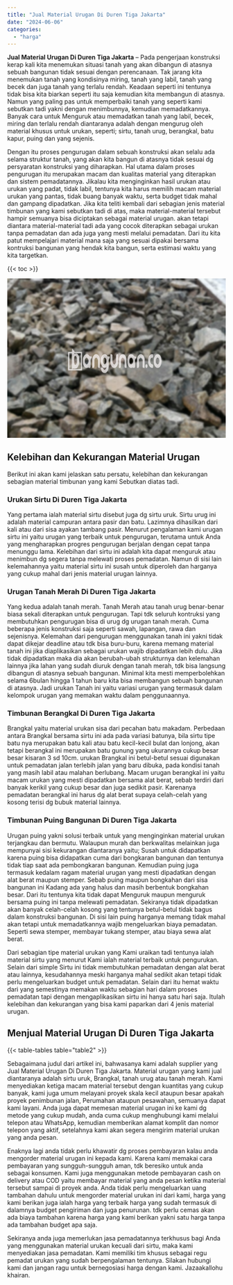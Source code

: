 ```yaml
---
title: "Jual Material Urugan Di Duren Tiga Jakarta"
date: "2024-06-06"
categories: 
  - "harga"
---
```


**Jual Material Urugan Di Duren Tiga Jakarta** – Pada pengerjaan konstruksi kerap kali kita menemukan situasi tanah yang akan dibangun di atasnya sebuah bangunan tidak sesuai dengan perencanaan. Tak jarang kita menemukan tanah yang kondisinya miring, tanah yang labil, tanah yang becek dan juga tanah yang terlalu rendah. Keadaan seperti ini tentunya tidak bisa kita biarkan seperti itu saja kemudian kita membangun di atasnya. Namun yang paling pas untuk memperbaiki tanah yang seperti kami sebutkan tadi yakni dengan menimbunnya, kemudian memadatkannya. Banyak cara untuk Menguruk atau memadatkan tanah yang labil, becek, miring dan terlalu rendah diantaranya adalah dengan mengurug oleh material khusus untuk urukan, seperti; sirtu, tanah urug, berangkal, batu kapur, puing dan yang sejenis.

Dengan itu proses pengurugan dalam sebuah konstruksi akan selalu ada selama struktur tanah, yang akan kita bangun di atasnya tidak sesuai dg persyaratan konstruksi yang diharapkan. Hal utama dalam proses pengurugan itu merupakan macam dan kualitas material yang diterapkan dan sistem pemadatannya. Jikalau kita menginginkan hasil urukan atau urukan yang padat, tidak labil, tentunya kita harus memilih macam material urukan yang pantas, tidak buang banyak waktu, serta budget tidak mahal dan gampang dipadatkan. Jika kita teliti kembali dari sebagian jenis material timbunan yang kami sebutkan tadi di atas, maka material-material tersebut hampir semuanya bisa diciptakan sebagai material urugan. akan tetapi diantara material-material tadi ada yang cocok diterapkan sebagai urukan tanpa pemadatan dan ada juga yang mesti melalui pemadatan. Dari itu kita patut mempelajari material mana saja yang sesuai dipakai bersama kontruksi bangunan yang hendak kita bangun, serta estimasi waktu yang kita targetkan.

{{< toc >}}

![Jual Material Urugan Di Duren Tiga Jakarta](/images/jual-urugan-15.png)

## Kelebihan dan Kekurangan Material Urugan

Berikut ini akan kami jelaskan satu persatu, kelebihan dan kekurangan sebagian material timbunan yang kami Sebutkan diatas tadi.

### Urukan Sirtu Di Duren Tiga Jakarta

Yang pertama ialah material sirtu disebut juga dg sirtu uruk. Sirtu urug ini adalah material campuran antara pasir dan batu. Lazimnya dihasilkan dari kali atau dari sisa ayakan tambang pasir. Menurut pengalaman kami urugan sirtu ini yaitu urugan yang terbaik untuk pengurugan, terutama untuk Anda yang mengharapkan progres pengurugan berjalan dengan cepat tanpa menunggu lama. Kelebihan dari sirtu ini adalah kita dapat menguruk atau menimbun dg segera tanpa melewati proses pemadatan. Namun di sisi lain kelemahannya yaitu material sirtu ini susah untuk diperoleh dan harganya yang cukup mahal dari jenis material urugan lainnya.

### Urugan Tanah Merah Di Duren Tiga Jakarta

Yang kedua adalah tanah merah. Tanah Merah atau tanah urug benar-benar biasa sekali diterapkan untuk pengurugan. Tapi tdk seluruh kontruksi yang membutuhkan pengurugan bisa di urug dg urugan tanah merah. Cuma beberapa jenis konstruksi saja seperti sawah, lapangan, rawa dan sejenisnya. Kelemahan dari pengurugan menggunakan tanah ini yakni tidak dapat dikejar deadline atau tdk bisa buru-buru, karena memang material tanah ini jika diaplikasikan sebagai urukan wajib dipadatkan lebih dulu. Jika tidak dipadatkan maka dia akan berubah-ubah strukturnya dan kelemahan lainnya jika lahan yang sudah diuruk dengan tanah merah, tdk bisa langsung dibangun di atasnya sebuah bangunan. Minimal kita mesti memperbolehkan selama 6bulan hingga 1 tahun baru kita bisa membangun sebuah bangunan di atasnya. Jadi urukan Tanah ini yaitu variasi urugan yang termasuk dalam kelompok urugan yang memakan waktu dalam penggunaannya.

### Timbunan Berangkal Di Duren Tiga Jakarta

Brangkal yaitu material urukan sisa dari pecahan batu makadam. Perbedaan antara Brangkal bersama sirtu ini ada pada variasi batunya, bila sirtu tipe batu nya merupakan batu kali atau batu kecil-kecil bulat dan lonjong, akan tetapi berangkal ini merupakan batu gunung yang ukurannya cukup besar besar kisaran 3 sd 10cm. urukan Brangkal ini betul-betul sesuai digunakan untuk pemadatan jalan terlebih jalan yang baru dibuka, pada kondisi tanah yang masih labil atau malahan berlubang. Macam urugan berangkal ini yaitu macam urukan yang mesti dipadatkan bersama alat berat, sebab terdiri dari banyak kerikil yang cukup besar dan juga sedikit pasir. Karenanya pemadatan berangkal ini harus dg alat berat supaya celah-celah yang kosong terisi dg bubuk material lainnya.

### Timbunan Puing Bangunan Di Duren Tiga Jakarta

Urugan puing yakni solusi terbaik untuk yang menginginkan material urukan terjangkau dan bermutu. Walaupun murah dan berkwalitas melainkan juga mempunyai sisi kekurangan diantaranya yaitu; Susah untuk didapatkan karena puing bisa didapatkan cuma dari bongkaran bangunan dan tentunya tidak tiap saat ada pembongkaran bangunan. Kemudian puing juga termasuk kedalam ragam material urugan yang mesti dipadatkan dengan alat berat maupun stemper. Sebab puing maupun bongkahan dari sisa bangunan ini Kadang ada yang halus dan masih berbentuk bongkahan besar. Dari itu tentunya kita tidak dapat Menguruk maupun menguruk bersama puing ini tanpa melewati pemadatan. Sekiranya tidak dipadatkan akan banyak celah-celah kosong yang tentunya betul-betul tidak bagus dalam konstruksi bangunan. Di sisi lain puing harganya memang tidak mahal akan tetapi untuk memadatkannya wajib mengeluarkan biaya pemadatan. Seperti sewa stemper, membayar tukang stemper, atau biaya sewa alat berat.

Dari sebagian tipe material urukan yang Kami uraikan tadi tentunya ialah material sirtu yang menurut Kami ialah material terbaik untuk pengurukan. Selain dari simple Sirtu ini tidak membutuhkan pemadatan dengan alat berat atau lainnya, kesudahannya meski harganya mahal sedikit akan tetapi tidak perlu mengeluarkan budget untuk pemadatan. Selain dari itu hemat waktu dari yang semestinya memakan waktu sebagian hari dalam proses pemadatan tapi dengan mengaplikasikan sirtu ini hanya satu hari saja. Itulah kelebihan dan kekurangan yang bisa kami paparkan dari 4 jenis material urugan.

## Menjual Material Urugan Di Duren Tiga Jakarta

{{< table-tables table="table2" >}}

Sebagaimana judul dari artikel ini, bahwasanya kami adalah supplier yang Jual Material Urugan Di Duren Tiga Jakarta. Material urugan yang kami jual diantaranya adalah sirtu uruk, Brangkal, tanah urug atau tanah merah. Kami menyediakan ketiga macam material tersebut dengan kuantitas yang cukup banyak, kami juga umum melayani proyek skala kecil ataupun besar apakah proyek penimbunan jalan, Perumahan ataupun pesawahan, semuanya dapat kami layani. Anda juga dapat memesan material urugan ini ke kami dg metode yang cukup mudah, anda cuma cukup menghubungi kami melalui telepon atau WhatsApp, kemudian memberikan alamat komplit dan nomor telepon yang aktif, setelahnya kami akan segera mengirim material urukan yang anda pesan.

Enaknya lagi anda tidak perlu khawatir dg proses pembayaran kalau anda mengorder material urugan ini kepada kami. Karena kami memakai cara pembayaran yang sungguh-sungguh aman, tdk beresiko untuk anda sebagai konsumen. Kami juga menggunakan metode pembayaran cash on delivery atau COD yaitu membayar material yang anda pesan ketika material tersebut sampai di proyek anda. Anda tidak perlu mengeluarkan uang tambahan dahulu untuk mengorder material urukan ini dari kami, harga yang kami berikan juga ialah harga yang terbaik harga yang sudah termasuk di dalamnya budget pengiriman dan juga penurunan. tdk perlu cemas akan ada biaya tambahan karena harga yang kami berikan yakni satu harga tanpa ada tambahan budget apa saja.

Sekiranya anda juga memerlukan jasa pemadatannya terkhusus bagi Anda yang menggunakan material urukan kecuali dari sirtu, maka kami menyediakan jasa pemadatan. Kami memiliki tim khusus sebagai regu pemadat urukan yang sudah berpengalaman tentunya. Silakan hubungi kami dan jangan ragu untuk bernegosiasi harga dengan kami. Jazaakallohu khairan.
